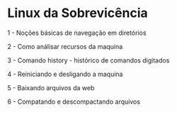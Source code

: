 # Linux da Sobrevicência

1 - Noções básicas de navegação em diretórios

2 - Como análisar recursos da maquina

3 - Comando history - histórico de comandos digitados

4 - Reiniciando e desligando a maquina

5 - Baixando arquivos da web

6 - Compatando e descompactando arquivos
